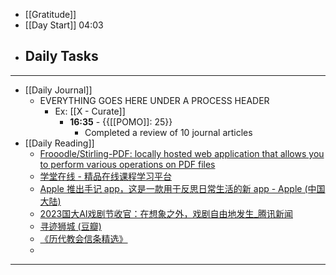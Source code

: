 - [[Gratitude]]
- [[Day Start]] 04:03
- Daily Tasks
    - 
- ---
- [[Daily Journal]] 
    - EVERYTHING GOES HERE UNDER A PROCESS HEADER
        - Ex: [[X - Curate]]
            - **16:35** - {{[[POMO]]: 25}}
                -  Completed a review of 10 journal articles
- [[Daily Reading]]
    - [Frooodle/Stirling-PDF: locally hosted web application that allows you to perform various operations on PDF files](https://github.com/Frooodle/Stirling-PDF)
    - [学堂在线 - 精品在线课程学习平台](https://www.xuetangx.com/purchase/XT0701010753230101?product_id=2574691)
    - [Apple 推出手记 app，这是一款用于反思日常生活的新 app - Apple (中国大陆)](https://www.apple.com.cn/newsroom/2023/12/apple-launches-journal-app-a-new-app-for-reflecting-on-everyday-moments/)
    - [2023国大AI戏剧节收官：在想象之外，戏剧自由地发生\_腾讯新闻](https://new.qq.com/rain/a/20231108A04F8H00)
    - [寻迹狮城 (豆瓣)](https://book.douban.com/subject/35114099/)
    - [《历代教会信条精选》](https://www.godoor.net/text/shenxue/sxyd11.htm)
    - 
- ---
